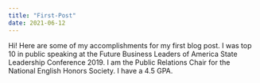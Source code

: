 ```yaml
---
title: "First-Post"
date: 2021-06-12
---
```

Hi! Here are some of my accomplishments for my first blog post.
I was top 10 in public speaking at the Future Business Leaders of America State Leadership Conference 2019.
I am the Public Relations Chair for the National English Honors Society.
I have a 4.5 GPA.
